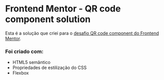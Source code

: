 # Frontend Mentor - QR code component solution

Esta é a solução que criei para o [desafio QR code component do Frontend Mentor](https://www.frontendmentor.io/challenges/qr-code-component-iux_sIO_H).

### Foi criado com: 

- HTML5 semântico
- Propriedades de estilização do CSS
- Flexbox